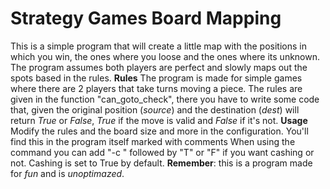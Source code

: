 # Strategy Games Board Mapping
This is a simple program that will create a little map with the positions in which you win, the ones where you loose and the ones where its unknown.
The program assumes both players are perfect and slowly maps out the spots based in the rules.
**Rules**
The program is made for simple games where there are 2 players that take turns moving a piece. The rules are given in the function "can_goto_check", there
you have to write some code that, given the original position (*source*) and the destination (*dest*) will return *True* or *False*, *True* if the move is
valid and *False* if it's not.
**Usage**
Modify the rules and the board size and more in the configuration. You'll find this in the program itself marked with comments
When using the command you can add "-c " followed by "T" or "F" if you want cashing or not. Cashing is set to True
by default.
**Remember**: this is a program made for *fun* and is *unoptimazed*.
